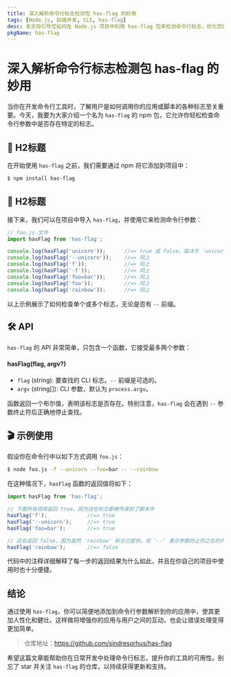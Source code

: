 ```yaml
---
title: 深入解析命令行标志检测包 has-flag 的妙用
tags: [Node.js, 前端开发, CLI, has-flag]
desc: 本文将引导您如何在 Node.js 项目中利用 has-flag 包来检测命令行标志，优化您的 CLI 应用开发。
pkgName: has-flag
---
```


# 深入解析命令行标志检测包 has-flag 的妙用

当你在开发命令行工具时，了解用户是如何调用你的应用或脚本的各种标志至关重要。今天，我要为大家介绍一个名为 `has-flag` 的 npm 包，它允许你轻松检查命令行参数中是否存在特定的标志。

## 🚩 H2标题

在开始使用 `has-flag` 之前，我们需要通过 npm 将它添加到项目中：

```bash
$ npm install has-flag
```

## 🧭 H2标题

接下来，我们可以在项目中导入 `has-flag`，并使用它来检测命令行参数：

```javascript
// foo.js 文件
import hasFlag from 'has-flag';

console.log(hasFlag('unicorn'));      //=> true 或 false，取决于 'unicorn' 标志是否存在
console.log(hasFlag('--unicorn'));    //=> 同上
console.log(hasFlag('f'));            //=> 同上
console.log(hasFlag('-f'));           //=> 同上
console.log(hasFlag('foo=bar'));      //=> 同上
console.log(hasFlag('foo'));          //=> 同上
console.log(hasFlag('rainbow'));      //=> 同上
```

以上示例展示了如何检查单个或多个标志，无论是否有 `--` 前缀。

## 🛠 API

`has-flag` 的 API 非常简单，只包含一个函数，它接受最多两个参数：

#### hasFlag(flag, argv?)

- `flag` (string): 要查找的 CLI 标志。`--` 前缀是可选的。
- `argv` (string[]): CLI 参数，默认为 `process.argv`。

函数返回一个布尔值，表明该标志是否存在。特别注意，`has-flag` 会在遇到 `--` 参数终止符后正确地停止查找。

## 🎬 示例使用

假设你在命令行中以如下方式调用 `foo.js`：

```bash
$ node foo.js -f --unicorn --foo=bar -- --rainbow
```

在这种情况下，`hasFlag` 函数的返回值将如下：

```javascript
import hasFlag from 'has-flag';

// 下面所有调用返回 true，因为这些标志都被传递到了脚本中
hasFlag('f');             //=> true
hasFlag('--unicorn');     //=> true
hasFlag('foo=bar');       //=> true

// 这会返回 false，因为虽然 'rainbow' 标志已提供，但 '--' 表示参数终止符之后的内容不作为标志解析
hasFlag('rainbow');       //=> false
```

代码中的注释详细解释了每一步的返回结果为什么如此，并且在你自己的项目中使用时也十分便捷。

## 结论

通过使用 `has-flag`，你可以简便地添加到命令行参数解析到你的应用中，使其更加人性化和健壮。这样做将增强你的应用与用户之间的互动，也会让错误处理变得更加简单。

> 仓库地址：https://github.com/sindresorhus/has-flag

希望这篇文章能帮助你在日常开发中处理命令行标志，提升你的工具的可用性。别忘了 star 并关注 `has-flag` 的仓库，以持续获得更新和支持。